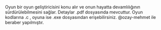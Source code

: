 Oyun bir oyun geliştiricisini konu alır ve onun hayatta devamlılığının sürdürülebilmesini sağlar. Detaylar .pdf dosyasında mevcuttur. Oyun kodlarına .c , oyuna ise .exe dosyasından erişebilirsiniz. 
@ozay-mehmet ile beraber yapılmıştır.
